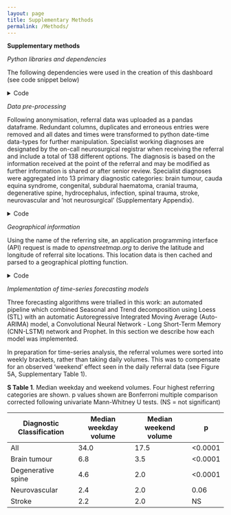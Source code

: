 ```yaml
---
layout: page
title: Supplementary Methods
permalink: /Methods/
---
```


__Supplementary methods__

*Python libraries and dependencies*

The following dependencies were used in the creation of this dashboard (see code snippet below)

<details>
<summary>Code</summary>

{% highlight python %}
'pandas', 1.2.3
'numpy', 1.19.5
'matplotlib.pyplot', 3.4.1
'scipy', 1.6.2
'plotly', 5.3.1
'dash', 1.20.0
'dash_core_components', 1.16.0
'dash_html_components', 1.1.3
'requests', 2.25.1
'statsmodels', 0.11.0
'prophet', 1.0.1
'pmdarima' 1.81
'tensorflow' 2.4.1
{% endhighlight %}

</details>

*Data pre-processing*

Following anonymisation, referral data was uploaded as a pandas dataframe. Redundant columns, duplicates and erroneous entries were removed and all dates and times were transformed to python date-time data-types for further manipulation. Specialist working diagnoses are designated by the on-call neurosurgical registrar when receiving the referral and include a total of 138 different options. The diagnosis is based on the information received at the point of the referral and may be modified as further information is shared or after senior review. Specialist diagnoses were aggregated into 13 primary diagnostic categories: brain tumour, cauda equina syndrome, congenital, subdural haematoma, cranial trauma, degenerative spine, hydrocephalus, infection, spinal trauma, stroke, neurovascular and ‘not neurosurgical’ (Supplementary Appendix). 

<details>
<summary>Code</summary>

{% highlight python %}
#Upload anonymised file - either saved as .csv or .pkl

df_all = pd.read_pickle(filename)

#Drop duplicates
df_all.drop_duplicates(inplace=True)

#Drop redundant columns
df_all.drop(columns = ['Referring Doctor Name','Bleep or Telephone No','MobileNo','Subsequent Doctor Grade Name','Subsequent Bleep Number','Subsequent Mobile No','Subsequent Dr Email Address','Subsequent Consultant Email Address'], inplace = True)

#Transform date-time entries to datetime datatype
df_all = transform_to_datetime(df_all, 'Referral Time')

#Convert specialist working diagnosis into primary diagnostic classification based on diagnosis table - see Appendix table
diagnosis_table = pd.read_csv('diagnoses_table.csv', low_memory=False)
df_all = add_classification_level(df_all, diagnosis_table,
                                  'Primary Classification')


## RELEVANT PROCESSING FUNCTIONS

def match_classification(diagnosis_table, classification_level,
                               diagnosis):
    diagnosis_level = diagnosis_table[
        diagnosis_table['Specialist working diagnosis'] ==
        diagnosis][classification_level]
    if (len(diagnosis_level.values) > 0):
        return diagnosis_level.values[0]
    return 'no_match'

def add_classification(input_df, diagnosis_table, classification_level):
    df_copy = copy.deepcopy(input_df)
    partial_func = partial(match_classification, diagnosis_table,
                           classification_level)
    df_copy[classification_level] = df_copy[
        'Specialist Working Diagnosis'].apply(partial_func)
    return df_copy
    
def transform_to_datetime(df, time_col):
    copy = df.copy()
    copy[time_col] = pd.to_datetime(copy[time_col], dayfirst=True)
    return copy
{% endhighlight %}

</details>

*Geographical information*

Using the name of the referring site, an application programming interface (API) request is made to *openstreetmap.org* to derive the latitude and longitude of referral site locations. This location data is then cached and parsed to a geographical plotting function.

<details>
<summary>Code</summary>

{% highlight python %}
'pandas', 1.2.3
{% endhighlight %}

</details>

*Implementation of time-series forecasting models*

Three forecasting algorithms were trialled in this work: an automated pipeline which combined Seasonal and Trend decomposition using Loess (STL) with an automatic Autoregressive Integrated Moving Average (Auto-ARIMA) model, a Convolutional Neural Network - Long Short-Term Memory (CNN-LSTM) network and Prophet. In this section we describe how each model was implemented.

In preparation for time-series analysis, the referral volumes were sorted into weekly brackets, rather than taking daily volumes. This was to compensate for an observed ‘weekend’ effect seen in the daily referral data (see Figure 5A, Supplementary Table 1). 

__S Table 1__. 
Median weekday and weekend volumes. Four highest referring categories are shown. p values shown are Bonferroni multiple comparison corrected following univariate Mann-Whitney U tests. (NS = not significant)

| Diagnostic Classification | Median weekday volume | Median weekend volume | p |
|---|---|---|---|
| All | 34.0 | 17.5 | <0.0001 |
| Brain tumour | 6.8 | 3.5 | <0.0001 |
| Degenerative spine | 4.6 | 2.0 | <0.0001 |
| Neurovascular | 2.4 | 2.0 | 0.06 |
| Stroke | 2.2 | 2.0 | NS |
